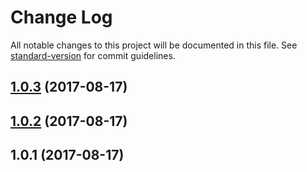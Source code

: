 # Change Log

All notable changes to this project will be documented in this file. See [standard-version](https://github.com/conventional-changelog/standard-version) for commit guidelines.

<a name="1.0.3"></a>
## [1.0.3](https://github.com/winnerhp/url-extend-loader/compare/v1.0.2...v1.0.3) (2017-08-17)



<a name="1.0.2"></a>
## [1.0.2](https://github.com/winnerhp/url-extend-loader/compare/v1.0.1...v1.0.2) (2017-08-17)



<a name="1.0.1"></a>
## 1.0.1 (2017-08-17)
